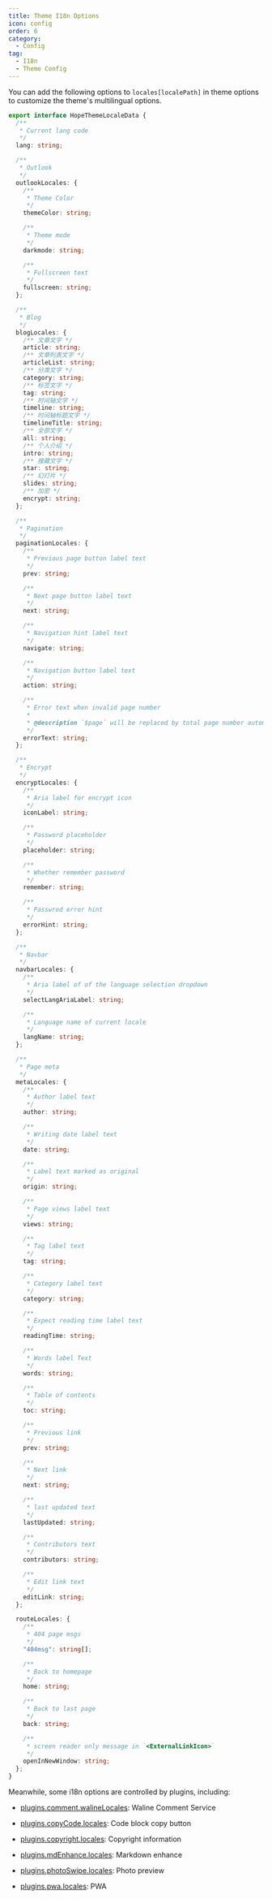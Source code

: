 ```yaml
---
title: Theme I18n Options
icon: config
order: 6
category:
  - Config
tag:
  - I18n
  - Theme Config
---
```


You can add the following options to `locales[localePath]` in theme options to customize the theme's multilingual options.

```ts
export interface HopeThemeLocaleData {
  /**
   * Current lang code
   */
  lang: string;

  /**
   * Outlook
   */
  outlookLocales: {
    /**
     * Theme Color
     */
    themeColor: string;

    /**
     * Theme mode
     */
    darkmode: string;

    /**
     * Fullscreen text
     */
    fullscreen: string;
  };

  /**
   * Blog
   */
  blogLocales: {
    /** 文章文字 */
    article: string;
    /** 文章列表文字 */
    articleList: string;
    /** 分类文字 */
    category: string;
    /** 标签文字 */
    tag: string;
    /** 时间轴文字 */
    timeline: string;
    /** 时间轴标题文字 */
    timelineTitle: string;
    /** 全部文字 */
    all: string;
    /** 个人介绍 */
    intro: string;
    /** 搜藏文字 */
    star: string;
    /** 幻灯片 */
    slides: string;
    /** 加密 */
    encrypt: string;
  };

  /**
   * Pagination
   */
  paginationLocales: {
    /**
     * Previous page button label text
     */
    prev: string;

    /**
     * Next page button label text
     */
    next: string;

    /**
     * Navigation hint label text
     */
    navigate: string;

    /**
     * Navigation button label text
     */
    action: string;

    /**
     * Error text when invalid page number
     *
     * @description `$page` will be replaced by total page number automatically
     */
    errorText: string;
  };

  /**
   * Encrypt
   */
  encryptLocales: {
    /**
     * Aria label for encrypt icon
     */
    iconLabel: string;

    /**
     * Password placeholder
     */
    placeholder: string;

    /**
     * Whether remember password
     */
    remember: string;

    /**
     * Passwrod error hint
     */
    errorHint: string;
  };

  /**
   * Navbar
   */
  navbarLocales: {
    /**
     * Aria label of of the language selection dropdown
     */
    selectLangAriaLabel: string;

    /**
     * Language name of current locale
     */
    langName: string;
  };

  /**
   * Page meta
   */
  metaLocales: {
    /**
     * Author label text
     */
    author: string;

    /**
     * Writing date label text
     */
    date: string;

    /**
     * Label text marked as original
     */
    origin: string;

    /**
     * Page views label text
     */
    views: string;

    /**
     * Tag label text
     */
    tag: string;

    /**
     * Category label text
     */
    category: string;

    /**
     * Expect reading time label text
     */
    readingTime: string;

    /**
     * Words label Text
     */
    words: string;

    /**
     * Table of contents
     */
    toc: string;

    /**
     * Previous link
     */
    prev: string;

    /**
     * Next link
     */
    next: string;

    /**
     * last updated text
     */
    lastUpdated: string;

    /**
     * Contributors text
     */
    contributors: string;

    /**
     * Edit link text
     */
    editLink: string;
  };

  routeLocales: {
    /**
     * 404 page msgs
     */
    "404msg": string[];

    /**
     * Back to homepage
     */
    home: string;

    /**
     * Back to last page
     */
    back: string;

    /**
     * screen reader only message in `<ExternalLinkIcon>`
     */
    openInNewWindow: string;
  };
}
```

Meanwhile, some i18n options are controlled by plugins, including:

- [plugins.comment.walineLocales](https://vuepress-theme-hope.github.io/v2/comment/config/waline.html#walinelocales): Waline Comment Service

- [plugins.copyCode.locales](https://vuepress-theme-hope.github.io/v2/copy-code/config.html#locales): Code block copy button

- [plugins.copyright.locales](https://vuepress-theme-hope.github.io/v2/copyright/config.html#locales): Copyright information

- [plugins.mdEnhance.locales](https://vuepress-theme-hope.github.io/v2/md-enhance/config.html#locales): Markdown enhance

- [plugins.photoSwipe.locales](https://vuepress-theme-hope.github.io/v2/photo-swipe/config.html#locales): Photo preview

- [plugins.pwa.locales](https://vuepress-theme-hope.github.io/v2/pwa/config.html#locales): PWA
